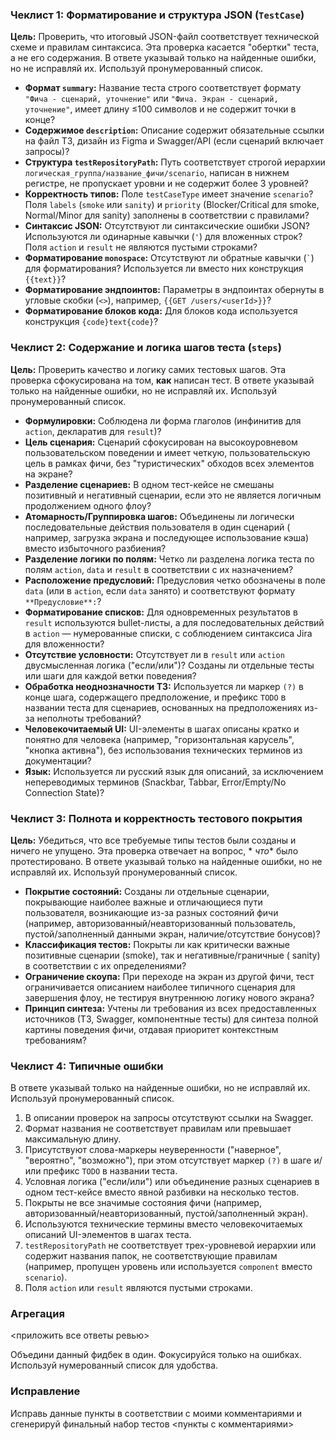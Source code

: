### Чеклист 1: Форматирование и структура JSON (`TestCase`)

**Цель:** Проверить, что итоговый JSON-файл соответствует технической схеме и правилам синтаксиса. Эта проверка
касается "обертки" теста, а не его содержания. В ответе указывай только на найденные ошибки, но не исправляй их.
Используй пронумерованный список.

* **Формат `summary`:** Название теста строго соответствует формату `"Фича - сценарий, уточнение"` или
  `"Фича. Экран - сценарий, уточнение"`, имеет длину ≤100 символов и не содержит точки в конце?
* **Содержимое `description`:** Описание содержит обязательные ссылки на файл ТЗ, дизайн из Figma и Swagger/API (если
  сценарий включает запросы)?
* **Структура `testRepositoryPath`:** Путь соответствует строгой иерархии `логическая_группа/название_фичи/scenario`,
  написан в нижнем регистре, не пропускает уровни и не содержит более 3 уровней?
* **Корректность типов:** Поле `testCaseType` имеет значение `scenario`? Поля `labels` (`smoke` или `sanity`) и
  `priority` (Blocker/Critical для smoke, Normal/Minor для sanity) заполнены в соответствии с правилами?
* **Синтаксис JSON:** Отсутствуют ли синтаксические ошибки JSON? Используются ли одинарные кавычки (`'`) для вложенных
  строк? Поля `action` и `result` не являются пустыми строками?
* **Форматирование `monospace`:** Отсутствуют ли обратные кавычки (`` ` ``) для форматирования? Используется ли вместо
  них конструкция `{{text}}`?
* **Форматирование эндпоинтов:** Параметры в эндпоинтах обернуты в угловые скобки (`<>`), например,
  `{{GET /users/<userId>}}`?
* **Форматирование блоков кода:** Для блоков кода используется конструкция `{code}text{code}`?

### Чеклист 2: Содержание и логика шагов теста (`steps`)

**Цель:** Проверить качество и логику самих тестовых шагов. Эта проверка сфокусирована на том, **как** написан тест.
В ответе указывай только на найденные ошибки, но не исправляй их.
Используй пронумерованный список.

* **Формулировки:** Соблюдена ли форма глаголов (инфинитив для `action`, декларатив для `result`)?
* **Цель сценария:** Сценарий сфокусирован на высокоуровневом пользовательском поведении и имеет четкую,
  пользовательскую цель в рамках фичи, без "туристических" обходов всех элементов на экране?
* **Разделение сценариев:** В одном тест-кейсе не смешаны позитивный и негативный сценарии, если это не является
  логичным продолжением одного флоу?
* **Атомарность/Группировка шагов:** Объединены ли логически последовательные действия пользователя в один сценарий (
  например, загрузка экрана и последующее использование кэша) вместо избыточного разбиения?
* **Разделение логики по полям:** Четко ли разделена логика теста по полям `action`, `data` и `result` в соответствии с
  их назначением?
* **Расположение предусловий:** Предусловия четко обозначены в поле `data` (или в `action`, если `data` занято) и
  соответствуют формату `**Предусловие**:`?
* **Форматирование списков:** Для одновременных результатов в `result` используются bullet-листы, а для последовательных
  действий в `action` — нумерованные списки, с соблюдением синтаксиса Jira для вложенности?
* **Отсутствие условности:** Отсутствует ли в `result` или `action` двусмысленная логика ("если/или")? Созданы ли
  отдельные тесты или шаги для каждой ветки поведения?
* **Обработка неоднозначности ТЗ:** Используется ли маркер `(?)` в конце шага, содержащего предположение, и префикс
  `TODO` в названии теста для сценариев, основанных на предположениях из-за неполноты требований?
* **Человекочитаемый UI:** UI-элементы в шагах описаны кратко и понятно для человека (например, "горизонтальная
  карусель", "кнопка активна"), без использования технических терминов из документации?
* **Язык:** Используется ли русский язык для описаний, за исключением непереводимых терминов (Snackbar, Tabbar,
  Error/Empty/No Connection State)?

### Чеклист 3: Полнота и корректность тестового покрытия

**Цель:** Убедиться, что все требуемые типы тестов были созданы и ничего не упущено. Эта проверка отвечает на вопрос, *
*что** было протестировано. В ответе указывай только на найденные ошибки, но не исправляй их.
Используй пронумерованный список.

* **Покрытие состояний:** Созданы ли отдельные сценарии, покрывающие наиболее важные и отличающиеся пути пользователя,
  возникающие из-за разных состояний фичи (например, авторизованный/неавторизованный пользователь, пустой/заполненный
  данными экран, наличие/отсутствие бонусов)?
* **Классификация тестов:** Покрыты ли как критически важные позитивные сценарии (smoke), так и негативные/граничные (
  sanity) в соответствии с их определениями?
* **Ограничение скоупа:** При переходе на экран из другой фичи, тест ограничивается описанием наиболее типичного
  сценария для завершения флоу, не тестируя внутреннюю логику нового экрана?
* **Принцип синтеза:** Учтены ли требования из всех предоставленных источников (ТЗ, Swagger, компонентные тесты) для
  синтеза полной картины поведения фичи, отдавая приоритет контекстным требованиям?

### Чеклист 4: Типичные ошибки

В ответе указывай только на найденные ошибки, но не исправляй их.
Используй пронумерованный список.

1. В описании проверок на запросы отсутствуют ссылки на Swagger.
2. Формат названия не соответствует правилам или превышает максимальную длину.
3. Присутствуют слова-маркеры неуверенности ("наверное", "вероятно", "возможно"), при этом отсутствует маркер `(?)` в
   шаге и/или префикс `TODO` в названии теста.
4. Условная логика ("если/или") или объединение разных сценариев в одном тест-кейсе вместо явной разбивки на несколько
   тестов.
5. Покрыты не все значимые состояния фичи (например, авторизованный/неавторизованный, пустой/заполненный экран).
6. Используются технические термины вместо человекочитаемых описаний UI-элементов в шагах теста.
7. `testRepositoryPath` не соответствует трех-уровневой иерархии или содержит названия папок, не соответствующие
   правилам (например, пропущен уровень или используется `component` вместо `scenario`).
8. Поля `action` или `result` являются пустыми строками.

### Агрегация

<приложить все ответы ревью>

Объедини данный фидбек в один. Фокусируйся только на ошибках. Используй нумерованный список для удобства.


### Исправление
Исправь данные пункты в соответствии с моими комментариями и сгенерируй финальный набор тестов
<пункты с комментариями>